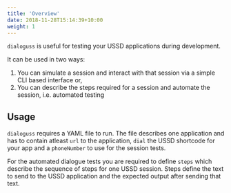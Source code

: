 ```yaml
---
title: 'Overview'
date: 2018-11-28T15:14:39+10:00
weight: 1
---
```


`dialoguss` is useful for testing your USSD applications during development.

It can be used in two ways:
1. You can simulate a session and interact with that session via a simple CLI based interface or,
2. You can describe the steps required for a session and automate the session, i.e. automated testing

## Usage

`dialoguss` requires a YAML file to run. The file describes one application
and has to contain atleast `url` to the application, `dial` the USSD shortcode for your
app and a `phoneNumber` to use for the session tests.

For the automated dialogue tests you are required to define `steps` which
describe the sequence of steps for one USSD session. Steps define the text
to send to the USSD application and the expected output after sending that 
text.
